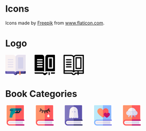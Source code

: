 # Icons
Icons made by [Freepik](https://www.flaticon.com/authors/freepik) from www.flaticon.com.

# Logo
<img src="https://github.com/RitanMihai/Book-Finder/blob/main/Client/src/main/resources/gui/icons/logo/logo.png" width="64px"> &nbsp; 	&nbsp;	&nbsp; 
<img src="https://github.com/RitanMihai/Book-Finder/blob/main/Client/src/main/resources/gui/icons/logo/logo_black_fill.png" width="64px"> &nbsp; 	&nbsp;	&nbsp; 
<img src="https://github.com/RitanMihai/Book-Finder/blob/main/Client/src/main/resources/gui/icons/logo/logo_black_outline.png" width="64px">

# Book Categories

<img src="https://github.com/RitanMihai/Book-Finder/blob/main/Client/src/main/resources/gui/icons/books/action.png" width="64px"> &nbsp; 	&nbsp;	&nbsp;
<img src="https://github.com/RitanMihai/Book-Finder/blob/main/Client/src/main/resources/gui/icons/books/drama.png" width="64px"> &nbsp; 	&nbsp;	&nbsp;
<img src="https://github.com/RitanMihai/Book-Finder/blob/main/Client/src/main/resources/gui/icons/books/horror.png" width="64px"> &nbsp; 	&nbsp;	&nbsp;
<img src="https://github.com/RitanMihai/Book-Finder/blob/main/Client/src/main/resources/gui/icons/books/love.png" width="64px"> &nbsp; 	&nbsp;	&nbsp;
<img src="https://github.com/RitanMihai/Book-Finder/blob/main/Client/src/main/resources/gui/icons/books/science_fiction.png" width="64px">
